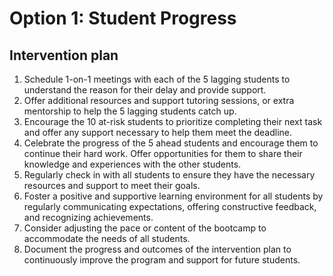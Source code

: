 # Option 1: Student Progress

## Intervention plan

1. Schedule 1-on-1 meetings with each of the 5 lagging students to understand the reason for their delay and provide support.
1. Offer additional resources and support tutoring sessions, or extra mentorship to help the 5 lagging students catch up.
1. Encourage the 10 at-risk students to prioritize completing their next task and offer any support necessary to help them meet the deadline.
1. Celebrate the progress of the 5 ahead students and encourage them to continue their hard work. Offer opportunities for them to share their knowledge and experiences with the other students.
1. Regularly check in with all students to ensure they have the necessary resources and support to meet their goals.
1. Foster a positive and supportive learning environment for all students by regularly communicating expectations, offering constructive feedback, and recognizing achievements.
1. Consider adjusting the pace or content of the bootcamp to accommodate the needs of all students.
1. Document the progress and outcomes of the intervention plan to continuously improve the program and support for future students.
